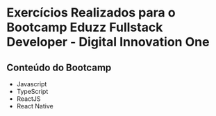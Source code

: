 # Exercícios Realizados para o Bootcamp Eduzz Fullstack Developer - Digital Innovation One

## Conteúdo do Bootcamp

- Javascript
- TypeScript
- ReactJS
- React Native